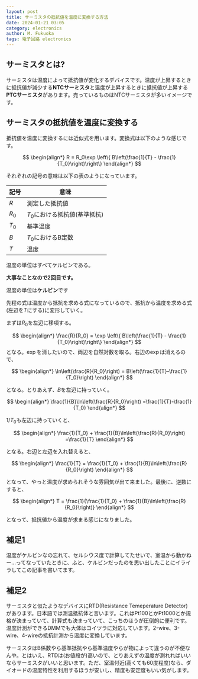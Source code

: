 ```yaml
---
layout: post
title: サーミスタの抵抗値を温度に変換する方法
date: 2024-01-21 03:05
category: electronics
author: M. Fukuoka
tags: 電子回路 electronics 
---
```


## サーミスタとは?

サーミスタは温度によって抵抗値が変化するデバイスです。温度が上昇するときに抵抗値が減少する**NTCサーミスタ**と温度が上昇するときに抵抗値が上昇する**PTCサーミスタ**があります。売っているものはNTCサーミスタが多いイメージです。

## サーミスタの抵抗値を温度に変換する

抵抗値を温度に変換するには近似式を用います。変換式は以下のような感じです。

$$
\begin{align*}
R = R_0\exp \left\{ B\left(\frac{1}{T} - \frac{1}{T_0}\right)\right\}
\end{align*}
$$

それぞれの記号の意味は以下の表のようになっています。

| 記号    | 意味                 |
| ----- | ------------------ |
| $R$     | 測定した抵抗値            |
| $R_0$ | $T_0$における抵抗値(基準抵抗) |
| $T_0$ | 基準温度               |
| $B$   | $T_0$におけるB定数       |
| $T$   | 温度                   |

温度の単位はすべてケルビンである。

**大事なことなので2回目です。**

温度の単位は**ケルビン**です

先程の式は温度から抵抗を求める式になっているので、抵抗から温度を求める式(左辺を$T$にする)に変形していく。

まずは$R_0$を左辺に移項する。

$$
\begin{align*}
\frac{R}{R_0} = \exp \left\{ B\left(\frac{1}{T} - \frac{1}{T_0}\right)\right\}
\end{align*}
$$
となる。$\exp$を消したいので、両辺を自然対数を取る。右辺の$\exp$は消えるので、

$$
\begin{align*}
\ln\left(\frac{R}{R_0}\right) = B\left(\frac{1}{T}-\frac{1}{T_0}\right)
\end{align*}
$$

となる。とりあえず、$B$を左辺に持っていく。

$$
\begin{align*}
\frac{1}{B}\ln\left(\frac{R}{R_0}\right) =\frac{1}{T}-\frac{1}{T_0}
\end{align*}
$$

$1/T_0$も左辺に持っていくと、

$$
\begin{align*}
\frac{1}{T_0} + \frac{1}{B}\ln\left(\frac{R}{R_0}\right) =\frac{1}{T}
\end{align*}
$$

となる。右辺と左辺を入れ替えると、

$$
\begin{align*}
\frac{1}{T} = \frac{1}{T_0} + \frac{1}{B}\ln\left(\frac{R}{R_0}\right) 
\end{align*}
$$

となって、やっと温度が求められそうな雰囲気が出て来ました。最後に、逆数にすると、

$$
\begin{align*}
T = \frac{1}{\frac{1}{T_0} + \frac{1}{B}\ln\left(\frac{R}{R_0}\right)}
\end{align*}
$$

となって、抵抗値から温度が求まる感じになりました。

## 補足1

温度がケルビンなの忘れて、セルシウス度で計算してたせいで、室温から動かねー…ってなっていたときに、ふと、ケルビンだったのを思い出したことにイライラしてこの記事を書いてます。

## 補足2

サーミスタと似たようなデバイスにRTD(Resistance Temeperature Detector)があります。日本語では測温抵抗体と言います。これはPt100とかPt1000とか規格が決まっていて、計算式も決まっていて、こっちのほうが圧倒的に便利です。温度計測ができるDMMでも大体はコイツラに対応しています。2-wire、3-wire、4-wireの抵抗計測から温度に変換しています。

サーミスタはB係数やら基準抵抗やら基準温度やらが物によって違うのが不便なんや。とはいえ、RTDは(お値段が)高いので、とりあえずの温度が測れればいいならサーミスタがいいと思います。ただ、室温付近(高くても60度程度)なら、ダイオードの温度特性を利用するほうが安いし、精度も安定度もいい気がします。
